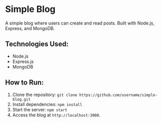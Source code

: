 # Simple Blog

A simple blog where users can create and read posts. Built with Node.js, Express, and MongoDB.

## Technologies Used:
- Node.js
- Express.js
- MongoDB

## How to Run:
1. Clone the repository: `git clone https://github.com/username/simple-blog.git`
2. Install dependencies: `npm install`
3. Start the server: `npm start`
4. Access the blog at `http://localhost:3000`.

